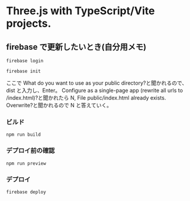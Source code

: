 # Three.js with TypeScript/Vite projects.

## firebase で更新したいとき(自分用メモ)

```
firebase login
```

```
firebase init
```

ここで What do you want to use as your public directory?と聞かれるので、dist と入力し、Enter。
Configure as a single-page app (rewrite all urls to /index.html)?と聞かれたら N, File public/index.html already exists. Overwrite?と聞かれるので N と答えていく。

### ビルド

```
npm run build
```

### デプロイ前の確認

```
npm run preview
```

### デプロイ

```
firebase deploy
```
